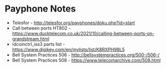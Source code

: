 # Payphone Notes

* Telesfor - http://telesfor.org/payphones/doku.php?id=start
* Call between ports HT802 - https://www.ducktelecom.co.uk/2021/10/calling-between-ports-on-grandstream.html
* idcoinctrl_iss3 parts list - https://www.digikey.com/en/mylists/list/K8RXPH98L5
* Bell System Practices 506 - http://bellsystempractices.org/500-/506-/
* Bell System Practices 508 - https://www.telecomarchive.com/508.html
